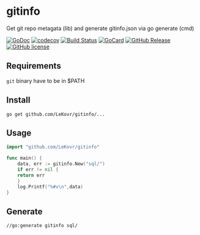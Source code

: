 # gitinfo
Get git repo metagata (lib) and generate gitinfo.json via go generate (cmd)


[![GoDoc][gd1]][gd2]
 [![codecov][cc1]][cc2]
 [![Build Status][bs1]][bs2]
 [![GoCard][gc1]][gc2]
 [![GitHub Release][gr1]][gr2]
 [![GitHub license][gl1]][gl2]

[bs1]: https://cloud.drone.io/api/badges/LeKovr/gitinfo/status.svg
[bs2]: https://cloud.drone.io/LeKovr/gitinfo
[cc1]: https://codecov.io/gh/LeKovr/gitinfo/branch/master/graph/badge.svg
[cc2]: https://codecov.io/gh/LeKovr/gitinfo
[gd1]: https://godoc.org/github.com/LeKovr/gitinfo?status.svg
[gd2]: https://godoc.org/github.com/LeKovr/gitinfo
[gc1]: https://goreportcard.com/badge/github.com/LeKovr/gitinfo
[gc2]: https://goreportcard.com/report/github.com/LeKovr/gitinfo
[gr1]: https://img.shields.io/github/release/LeKovr/gitinfo.svg
[gr2]: https://github.com/LeKovr/gitinfo/releases
[gl1]: https://img.shields.io/github/license/LeKovr/gitinfo.svg
[gl2]: https://github.com/LeKovr/gitinfo/blob/master/LICENSE

## Requirements

`git` binary have to be in $PATH

## Install

```
go get github.com/LeKovr/gitinfo/...
```
## Usage

```go
import "github.com/LeKovr/gitinfo"

func main() {
    data, err := gitinfo.New("sql/")
    if err != nil {
	return err
    }
    log.Printf("%#v\n",data)
}
```

## Generate

```
//go:generate gitinfo sql/
```

